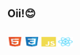 ## Oii!😊


<div style="display: inline_block"><br>
  <img align="center" alt="Rosa-HTML" height="20" width="30" src="https://raw.githubusercontent.com/devicons/devicon/master/icons/html5/html5-original.svg">
  <img align="center" alt="Rosa-CSS" height="20" width="30" src="https://raw.githubusercontent.com/devicons/devicon/master/icons/css3/css3-original.svg">
    <img align="center" alt="Rosa-Js" height="20" width="30" src="https://raw.githubusercontent.com/devicons/devicon/master/icons/javascript/javascript-plain.svg">
   <img align="center" alt="Rosa-React" height="20" width="30" src="https://raw.githubusercontent.com/devicons/devicon/master/icons/react/react-original.svg">
</div>
  
